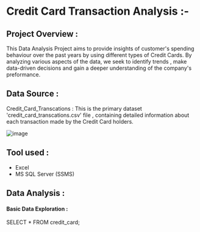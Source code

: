 # Credit Card Transaction Analysis :-


## Project Overview : 
This Data Analysis Project aims to provide insights of customer's spending behaviour over the past years by using different types of Credit Cards.
By analyzing various aspects of the data, we seek to identify trends , make data-driven decisions and gain a deeper understanding of the company's
preformance.


## Data Source :
Credit_Card_Transcations : This is the primary dataset 'credit_card_transcations.csv' file , containing detailed information about each transaction 
made by the Credit Card holders.



![image](https://github.com/user-attachments/assets/f308efe6-9483-40b2-b844-d764fb7e0608)


## Tool used : 
- Excel
- MS SQL Server (SSMS)

## Data Analysis : 

#### Basic Data Exploration :

SELECT * FROM credit_card;


